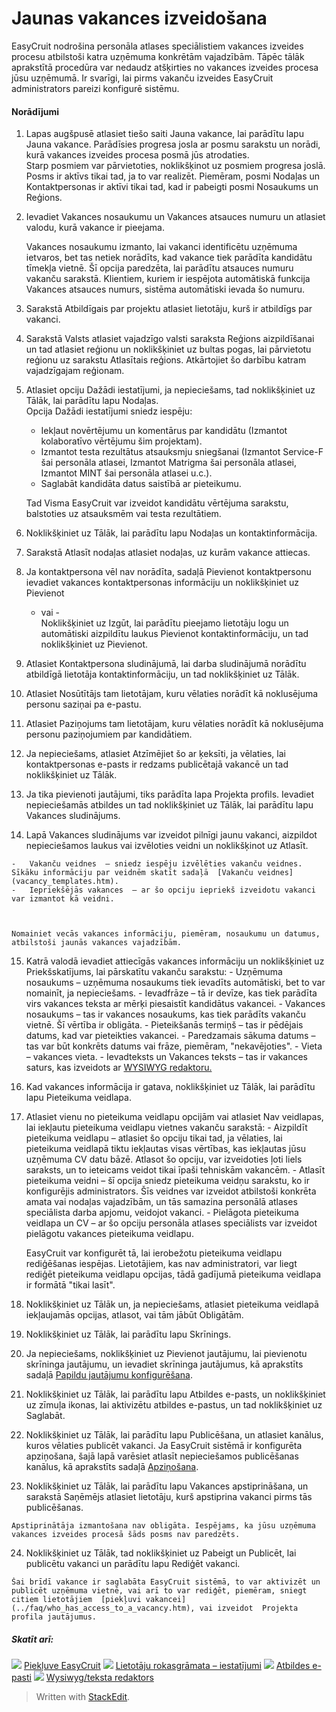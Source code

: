 # Jaunas vakances izveidošana

EasyCruit nodrošina personāla atlases speciālistiem vakances izveides procesu atbilstoši katra uzņēmuma konkrētām vajadzībām. Tāpēc tālāk aprakstītā procedūra var nedaudz atšķirties no vakances izveides procesa jūsu uzņēmumā. Ir svarīgi, lai pirms vakanču izveides EasyCruit administrators pareizi konfigurē sistēmu.

#### Norādījumi

1.  Lapas augšpusē atlasiet tiešo saiti  Jauna vakance, lai parādītu lapu  Jauna vakance. Parādīsies progresa josla ar posmu sarakstu un norādi, kurā vakances izveides procesa posmā jūs atrodaties.  
    Starp posmiem var pārvietoties, noklikšķinot uz posmiem progresa joslā. Posms ir aktīvs tikai tad, ja to var realizēt. Piemēram, posmi  Nodaļas  un  Kontaktpersonas  ir aktīvi tikai tad, kad ir pabeigti posmi  Nosaukums  un  Reģions.
2.  Ievadiet  Vakances nosaukumu  un  Vakances atsauces numuru  un atlasiet valodu, kurā vakance ir pieejama.  
      
    Vakances nosaukumu  izmanto, lai vakanci identificētu uzņēmuma ietvaros, bet tas netiek norādīts, kad vakance tiek parādīta kandidātu tīmekļa vietnē. Šī opcija paredzēta, lai parādītu atsauces numuru vakanču sarakstā. Klientiem, kuriem ir iespējota automātiskā funkcija  Vakances atsauces numurs, sistēma automātiski ievada šo numuru.
3.  Sarakstā  Atbildīgais par projektu  atlasiet lietotāju, kurš ir atbildīgs par vakanci.
4.  Sarakstā  Valsts  atlasiet vajadzīgo valsti saraksta  Reģions  aizpildīšanai un tad atlasiet reģionu un noklikšķiniet uz bultas pogas, lai pārvietotu reģionu uz sarakstu  Atlasītais reģions. Atkārtojiet šo darbību katram vajadzīgajam reģionam.
5.  Atlasiet opciju  Dažādi iestatījumi, ja nepieciešams, tad noklikšķiniet uz  Tālāk, lai parādītu lapu Nodaļas.  
    Opcija Dažādi iestatījumi sniedz iespēju:
    
    -   Iekļaut novērtējumu un komentārus par kandidātu (Izmantot kolaboratīvo vērtējumu šim projektam).
    -   Izmantot testa rezultātus atsauksmju sniegšanai (Izmantot Service-F šai personāla atlasei,  Izmantot Matrigma šai personāla atlasei,  Izmantot MINT šai personāla atlasei  u.c.).
    -   Saglabāt kandidāta datus saistībā ar pieteikumu.
    
      
    Tad Visma EasyCruit var izveidot kandidātu vērtējuma sarakstu, balstoties uz atsauksmēm vai testa rezultātiem.
6.  Noklikšķiniet uz  Tālāk, lai parādītu lapu  Nodaļas un kontaktinformācija.
7.  Sarakstā  Atlasīt nodaļas  atlasiet nodaļas, uz kurām vakance attiecas.
8.  Ja kontaktpersona vēl nav norādīta, sadaļā  Pievienot kontaktpersonu  ievadiet vakances kontaktpersonas informāciju un noklikšķiniet uz  Pievienot  
    - vai -  
    Noklikšķiniet uz  Izgūt, lai parādītu pieejamo lietotāju logu un automātiski aizpildītu laukus  Pievienot kontaktinformāciju, un tad noklikšķiniet uz  Pievienot.
9.  Atlasiet  Kontaktpersona sludinājumā, lai darba sludinājumā norādītu atbildīgā lietotāja kontaktinformāciju, un tad noklikšķiniet uz  Tālāk.
10.  Atlasiet  Nosūtītājs  tam lietotājam, kuru vēlaties norādīt kā noklusējuma personu saziņai pa e-pastu.
11.  Atlasiet  Paziņojums  tam lietotājam, kuru vēlaties norādīt kā noklusējuma personu paziņojumiem par kandidātiem.
12.  Ja nepieciešams, atlasiet  Atzīmējiet šo ar ķeksīti, ja vēlaties, lai kontaktpersonas e-pasts ir redzams publicētajā vakancē  un tad noklikšķiniet uz  Tālāk.
13.  Ja tika pievienoti jautājumi, tiks parādīta lapa  Projekta profils. Ievadiet nepieciešamās atbildes un tad noklikšķiniet uz  Tālāk, lai parādītu lapu  Vakances sludinājums.
14.  Lapā  Vakances sludinājums  var izveidot pilnīgi jaunu vakanci, aizpildot nepieciešamos laukus vai izvēloties veidni un noklikšķinot uz  Atlasīt.
    
    -   Vakanču veidnes  – sniedz iespēju izvēlēties vakanču veidnes. Sīkāku informāciju par veidnēm skatīt sadaļā  [Vakanču veidnes](vacancy_templates.htm).
    -   Iepriekšējās vakances  – ar šo opciju iepriekš izveidotu vakanci var izmantot kā veidni.  
          
        
    
    Nomainiet vecās vakances informāciju, piemēram, nosaukumu un datumus, atbilstoši jaunās vakances vajadzībām.
15.  Katrā valodā ievadiet attiecīgās vakances informāciju un noklikšķiniet uz  Priekšskatījums, lai pārskatītu vakanču sarakstu:
    -   Uzņēmuma nosaukums  – uzņēmuma nosaukums tiek ievadīts automātiski, bet to var nomainīt, ja nepieciešams.
    -   Ievadfrāze  – tā ir devīze, kas tiek parādīta virs vakances teksta ar mērķi piesaistīt kandidātus vakancei.
    -   Vakances nosaukums  – tas ir vakances nosaukums, kas tiek parādīts vakanču vietnē. Šī vērtība ir obligāta.
    -   Pieteikšanās termiņš  – tas ir pēdējais datums, kad var pieteikties vakancei.
    -   Paredzamais sākuma datums  – tas var būt konkrēts datums vai frāze, piemēram, "nekavējoties".
    -   Vieta  – vakances vieta.
    -   Ievadteksts  un  Vakances teksts  – tas ir vakances saturs, kas izveidots ar  [WYSIWYG redaktoru.](wysiwyg_text_editor.htm)
16.  Kad vakances informācija ir gatava, noklikšķiniet uz  Tālāk, lai parādītu lapu  Pieteikuma veidlapa.
17.  Atlasiet vienu no pieteikuma veidlapu opcijām vai atlasiet  Nav veidlapas, lai iekļautu pieteikuma veidlapu vietnes vakanču sarakstā:
    -   Aizpildīt pieteikuma veidlapu  – atlasiet šo opciju tikai tad, ja vēlaties, lai pieteikuma veidlapā tiktu iekļautas visas vērtības, kas iekļautas jūsu uzņēmuma CV datu bāzē. Atlasot šo opciju, var izveidoties ļoti liels saraksts, un to ieteicams veidot tikai īpaši tehniskām vakancēm.
    -   Atlasīt pieteikuma veidni  – šī opcija sniedz pieteikuma veidņu sarakstu, ko ir konfigurējis administrators. Šīs veidnes var izveidot atbilstoši konkrēta amata vai nodaļas vajadzībām, un tās samazina personālā atlases speciālista darba apjomu, veidojot vakanci.
    -   Pielāgota pieteikuma veidlapa un CV  – ar šo opciju personāla atlases speciālists var izveidot pielāgotu vakances pieteikuma veidlapu.  
          
        EasyCruit var konfigurēt tā, lai ierobežotu pieteikuma veidlapu rediģēšanas iespējas. Lietotājiem, kas nav administratori, var liegt rediģēt pieteikuma veidlapu opcijas, tādā gadījumā pieteikuma veidlapa ir formātā "tikai lasīt".
18.  Noklikšķiniet uz  Tālāk  un, ja nepieciešams, atlasiet pieteikuma veidlapā iekļaujamās opcijas, atlasot, vai tām jābūt  Obligātām.
19.  Noklikšķiniet uz  Tālāk, lai parādītu lapu  Skrīnings.
20.  Ja nepieciešams, noklikšķiniet uz  Pievienot jautājumu, lai pievienotu skrīninga jautājumu, un ievadiet skrīninga jautājumus, kā aprakstīts sadaļā  [Papildu jautājumu konfigurēšana](additional_questions.htm).
21.  Noklikšķiniet uz  Tālāk, lai parādītu lapu  Atbildes e-pasts, un noklikšķiniet uz zīmuļa ikonas, lai aktivizētu atbildes e-pastus, un tad noklikšķiniet uz  Saglabāt.
22.  Noklikšķiniet uz  Tālāk, lai parādītu lapu  Publicēšana, un atlasiet kanālus, kuros vēlaties publicēt vakanci. Ja EasyCruit sistēmā ir konfigurēta apziņošana, šajā lapā varēsiet atlasīt nepieciešamos publicēšanas kanālus, kā aprakstīts sadaļā  [Apziņošana](multiposting.htm).
23.  Noklikšķiniet uz  Tālāk, lai parādītu lapu  Vakances apstiprināšana, un sarakstā  Saņēmējs  atlasiet lietotāju, kurš apstiprina vakanci pirms tās publicēšanas.  
      
    Apstiprinātāja izmantošana nav obligāta. Iespējams, ka jūsu uzņēmuma vakances izveides procesā šāds posms nav paredzēts.
24.  Noklikšķiniet uz  Tālāk, tad noklikšķiniet uz  Pabeigt  un  Publicēt, lai publicētu vakanci un parādītu lapu  Rediģēt vakanci.  
      
    Šai brīdī vakance ir saglabāta EasyCruit sistēmā, to var aktivizēt un publicēt uzņēmuma vietnē, vai arī to var rediģēt, piemēram, sniegt citiem lietotājiem  [piekļuvi vakancei](../faq/who_has_access_to_a_vacancy.htm), vai izveidot  Projekta profila jautājumus.

##### Skatīt arī:

![](../Resources/Images/icon-document-link.png)  [Piekļuve EasyCruit](accessing_easycruit.htm)
![](../Resources/Images/icon-document-link.png)  [Lietotāju rokasgrāmata – iestatījumi](guide_for_administrators_settings.htm)
![](../Resources/Images/icon-document-link.png)  [Atbildes e-pasti](response_emails.htm)
![](../Resources/Images/icon-document-link.png)  [Wysiwyg/teksta redaktors](wysiwyg_text_editor.htm)


> Written with [StackEdit](https://stackedit.io/).
<!--stackedit_data:
eyJoaXN0b3J5IjpbMTkxNzg2ODU0Ml19
-->